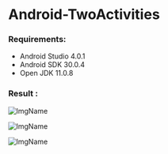 # Android-TwoActivities


### Requirements:
* Android Studio 4.0.1
* Android SDK 30.0.4
* Open JDK 11.0.8

### Result :
 

![ImgName](https://gitlab.com/misskecupbung/photos/-/raw/master/twoactivities1.jpg)

![ImgName](https://gitlab.com/misskecupbung/photos/-/raw/master/twoactivities2.jpg)

![ImgName](https://gitlab.com/misskecupbung/photos/-/raw/master/twoactivities3.jpg)
